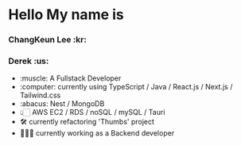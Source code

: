 <h1>Hello My name is </h1>
<h3>ChangKeun Lee :kr: </h3>
<h3>Derek :us: </h3> 

<table>
<ul>
  <li>:muscle: A Fullstack Developer</li>
  <li>:computer: currently using TypeScript / Java / React.js / Next.js / Tailwind.css</li>
  <li>:abacus: Nest / MongoDB
  <li>👆🏻 AWS EC2 / RDS / noSQL / mySQL / Tauri 
  <li>🛠 currently refactoring 'Thumbs' project</li>
  <li>🧑🏽‍💻 currently working as a Backend developer</li>
</ul>
</table>
